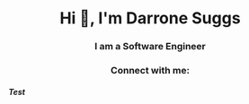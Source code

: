 <h1 align="center">Hi 👋, I'm Darrone Suggs</h1>
<h3 align="center">I am a Software Engineer</h3>

<h3 align="center">Connect with me:</h3>
<p align="left">
</p>



##### Test
